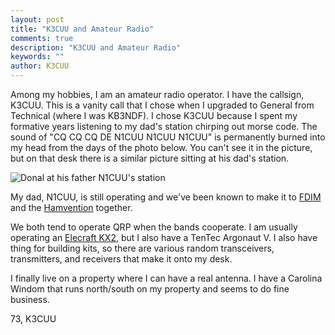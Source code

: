 ```yaml
---
layout: post
title: "K3CUU and Amateur Radio"
comments: true
description: "K3CUU and Amateur Radio"
keywords: ""
author: K3CUU
---
```


Among my hobbies, I am an amateur radio operator. I have the callsign, K3CUU. This is a 
vanity call that I chose when I upgraded to General from Technical (where I was KB3NDF). 
I chose K3CUU because I spent my formative years listening to my dad's station chirping 
out morse code. The sound of "CQ CQ CQ DE N1CUU N1CUU N1CUU" is permanently burned into 
my head from the days of the photo below. You can't see it in the picture, but on that desk there is a similar picture sitting at his dad's station.

![Donal at his father N1CUU's station][junior_op]

My dad, N1CUU, is still operating and we've 
been known to make it to [FDIM](https://qrparci.org/fdim) and the 
[Hamvention](https://hamvention.org/) together.

We both tend to operate QRP when the bands cooperate. I am usually operating an 
[Elecraft KX2](https://elecraft.com/products/kx2-ssb-cw-data-80-10-m-transceiver), 
but I also have a TenTec Argonaut V. I also have thing for building kits, so there 
are various random transceivers, transmitters, and receivers that make it onto my 
desk.

I finally live on a property where I can have a real antenna. I have a Carolina Windom that
runs north/south on my property and seems to do fine business. 

73, K3CUU

[junior_op]: /assets/img/junior_operator.png
